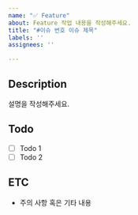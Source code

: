 ```yaml
---
name: "✅ Feature"
about: Feature 작업 내용을 작성해주세요.
title: "#이슈 번호 이슈 제목"
labels: ''
assignees: ''

---
```


## Description

설명을 작성해주세요.

## Todo

- [ ] Todo 1
- [ ] Todo 2

## ETC
- 주의 사항 혹은 기타 내용
